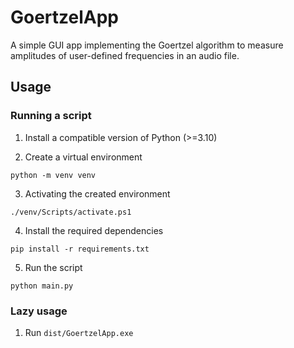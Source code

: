 # GoertzelApp
A simple GUI app implementing the Goertzel algorithm to measure amplitudes of user-defined frequencies in an audio file.

## Usage

### Running a script

1. Install a compatible version of Python (>=3.10)

2. Create a virtual environment

`python -m venv venv`

3. Activating the created environment

`./venv/Scripts/activate.ps1`

4. Install the required dependencies

`pip install -r requirements.txt`

5. Run the script

`python main.py`

### Lazy usage

1. Run `dist/GoertzelApp.exe`